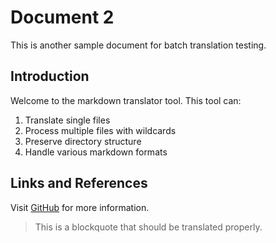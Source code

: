 # Document 2

This is another sample document for batch translation testing.

## Introduction

Welcome to the markdown translator tool. This tool can:

1. Translate single files
2. Process multiple files with wildcards
3. Preserve directory structure
4. Handle various markdown formats

## Links and References

Visit [GitHub](https://github.com) for more information.

> This is a blockquote that should be translated properly. 